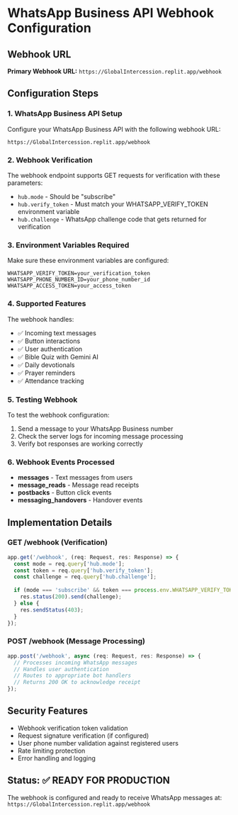 # WhatsApp Business API Webhook Configuration

## Webhook URL
**Primary Webhook URL:** `https://GlobalIntercession.replit.app/webhook`

## Configuration Steps

### 1. WhatsApp Business API Setup
Configure your WhatsApp Business API with the following webhook URL:
```
https://GlobalIntercession.replit.app/webhook
```

### 2. Webhook Verification
The webhook endpoint supports GET requests for verification with these parameters:
- `hub.mode` - Should be "subscribe"
- `hub.verify_token` - Must match your WHATSAPP_VERIFY_TOKEN environment variable
- `hub.challenge` - WhatsApp challenge code that gets returned for verification

### 3. Environment Variables Required
Make sure these environment variables are configured:
```
WHATSAPP_VERIFY_TOKEN=your_verification_token
WHATSAPP_PHONE_NUMBER_ID=your_phone_number_id
WHATSAPP_ACCESS_TOKEN=your_access_token
```

### 4. Supported Features
The webhook handles:
- ✅ Incoming text messages
- ✅ Button interactions 
- ✅ User authentication
- ✅ Bible Quiz with Gemini AI
- ✅ Daily devotionals
- ✅ Prayer reminders
- ✅ Attendance tracking

### 5. Testing Webhook
To test the webhook configuration:
1. Send a message to your WhatsApp Business number
2. Check the server logs for incoming message processing
3. Verify bot responses are working correctly

### 6. Webhook Events Processed
- **messages** - Text messages from users
- **message_reads** - Message read receipts  
- **postbacks** - Button click events
- **messaging_handovers** - Handover events

## Implementation Details

### GET /webhook (Verification)
```typescript
app.get('/webhook', (req: Request, res: Response) => {
  const mode = req.query['hub.mode'];
  const token = req.query['hub.verify_token'];
  const challenge = req.query['hub.challenge'];
  
  if (mode === 'subscribe' && token === process.env.WHATSAPP_VERIFY_TOKEN) {
    res.status(200).send(challenge);
  } else {
    res.sendStatus(403);
  }
});
```

### POST /webhook (Message Processing)
```typescript
app.post('/webhook', async (req: Request, res: Response) => {
  // Processes incoming WhatsApp messages
  // Handles user authentication
  // Routes to appropriate bot handlers
  // Returns 200 OK to acknowledge receipt
});
```

## Security Features
- Webhook verification token validation
- Request signature verification (if configured)
- User phone number validation against registered users
- Rate limiting protection
- Error handling and logging

## Status: ✅ READY FOR PRODUCTION
The webhook is configured and ready to receive WhatsApp messages at:
`https://GlobalIntercession.replit.app/webhook`